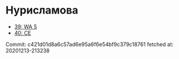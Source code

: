 # Нурисламова
- [39: WA 5](39.md)
- [40: CE](40.md)

Commit: c421d01d8a6c57ad6e95a6f6e54bf9c379c18761
 fetched at: 20201213-213238
